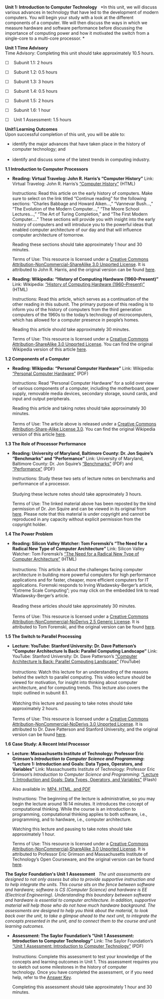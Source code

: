 **Unit 1: Introduction to Computer Technology** <span id="1"></span> 
*In this unit, we will discuss various advances in technology that have
led to the development of modern computers. You will begin your study
with a look at the different components of a computer. We will then
discuss the ways in which we measure hardware and software performance
before discussing the importance of computing power and how it motivated
the switch from a single-core to a multi-core processor. *

**Unit 1 Time Advisory**  
Time Advisory: Completing this unit should take approximately 10.5
hours.  
  
 ☐    Subunit 1.1: 2 hours  
  
 ☐    Subunit 1.2: 0.5 hours  
  
 ☐    Subunit 1.3: 3 hours  
  
 ☐    Subunit 1.4: 0.5 hours  
  
 ☐    Subunit 1.5: 2 hours  
  
 ☐    Subunit 1.6: 1 hour   
  
 ☐    Unit 1 Assessment: 1.5 hours

**Unit1 Learning Outcomes**  
Upon successful completion of this unit, you will be able to:  
-   identify the major advances that have taken place in the history of
    computer technology; and  
      
-   identify and discuss some of the latest trends in computing
    industry.

**1.1 Introduction to Computer Processors** <span id="1.1"></span> 
-   **Reading: Virtual Travelog: John R. Harris’s “Computer History”**
    Link: Virtual Travelog: John R. Harris’s [“Computer
    History”](http://resources.saylor.org.s3.amazonaws.com/CS/CS301/CS301-1.1-VirtualTravelogEarlyComputerHistory-CCBYNCSA_files/CS301-1.1-VirtualTravelogEarlyComputerHistory-CCBYNCSA.html)
    (HTML)  
      
     Instructions: Read this article on the early history of computers.
    Make sure to select on the link titled “Continue reading” for the
    following sections: “Charles Babbage and Howard Aiken…,” “Vannevar
    Bush…,” “The Evolution of the Modern Computer…,” “The Moore School
    Lectures…,” “The Art of Turing Completion,” and “The First Modern
    Computer….” These sections will provide you with insight into the
    early history of computers and will introduce you to the powerful
    ideas that enabled computer architecture of our day and that will
    influence computer architecture of tomorrow.  
      
     Reading these sections should take approximately 1 hour and 30
    minutes.  
      
     Terms of Use: This resource is licensed under a [Creative Commons
    Attribution-NonCommercial-ShareAlike 3.0 Unported
    License](http://creativecommons.org/licenses/by-nc-sa/3.0/). It is
    attributed to John R. Harris, and the original version can be found
    [here](http://www.virtualtravelog.net/category/computer-history/).

-   **Reading: Wikipedia: “History of Computing Hardware
    (1960–Present)”**
    Link: Wikipedia: [“History of Computing Hardware
    (1960–Present)”](http://resources.saylor.org.s3.amazonaws.com/CS/CS301/CS301-1.1-Wiki-Historyofcomputinghardware-1960s%E2%80%93present-Wikipediathefreeencyclopedia-CCBYNCSA_files/CS301-1.1-Wiki-Historyofcomputinghardware-1960s%E2%80%93present-Wikipediathefreeencyclopedia-CCBYNCSA.html)
    (HTML)   
      
     Instructions: Read this article, which serves as a continuation of
    the other reading in this subunit. The primary purpose of this
    reading is to inform you of the history of computers from the third
    generation computers of the 1960s to the today’s technology of
    microcomputers, which has allowed for a computer presence in
    people’s homes.  
      
     Reading this article should take approximately 30 minutes.  
      
     Terms of Use: This resource is licensed under a [Creative Commons
    Attribution-ShareAlike 3.0 Unported
    License](http://creativecommons.org/licenses/by-sa/3.0/). You can
    find the original Wikipedia version of this
    article [here](http://en.wikipedia.org/wiki/History_of_computing_hardware_%281960s%E2%80%93present%29).

**1.2 Components of a Computer** <span id="1.2"></span> 
-   **Reading: Wikipedia: “Personal Computer Hardware”**
    Link: Wikipedia: [“Personal Computer
    Hardware”](http://www.saylor.org/site/wp-content/uploads/2011/05/personal-computer-hardware.pdf)
    (PDF)  
      
     Instructions: Read “Personal Computer Hardware” for a solid
    overview of various components of a computer, including the
    motherboard, power supply, removable media devices, secondary
    storage, sound cards, and input and output peripherals.  
      
     Reading this article and taking notes should take approximately 30
    minutes.  
        
     Terms of Use: The article above is released under a [Creative
    Commons Attribution-Share-Alike License
    3.0](http://creativecommons.org/licenses/by-sa/3.0/). You can find
    the original Wikipedia version of this article
    [here](http://en.wikipedia.org/wiki/Personal_computer_hardware).

**1.3 The Role of Processor Performance** <span id="1.3"></span> 
-   **Reading: University of Maryland, Baltimore County: Dr. Jon
    Squire’s “Benchmarks” and “Performance”**
    Link: University of Maryland, Baltimore County: Dr. Jon Squire’s
    [“Benchmarks”](http://www.saylor.org/site/wp-content/uploads/2011/06/CS301.pdf)
    (PDF) and
    [“Performance”](http://www.saylor.org/site/wp-content/uploads/2011/06/CS301-1.3.pdf)
    (PDF)  
      
     Instructions: Study these two sets of lecture notes on benchmarks
    and performance of a processor.   
        
     Studying these lecture notes should take approximately 3 hours.  
      
     Terms of Use: The linked material above has been reposted by the
    kind permission of Dr. Jon Squire and can be viewed in its original
    from [here](http://www.cs.umbc.edu/~squire/cs411_l2.html). Please
    note that this material is under copyright and cannot be reproduced
    in any capacity without explicit permission from the copyright
    holder. 

**1.4 The Power Problem** <span id="1.4"></span> 
-   **Reading: Silicon Valley Watcher: Tom Foremski’s “The Need for a
    Radical New Type of Computer Architecture”**
    Link: Silicon Valley Watcher: Tom Foremski’s [“The Need for a
    Radical New Type of Computer
    Architecture”](http://resources.saylor.org.s3.amazonaws.com/CS/CS301/CS301-1.4-TheNeedForARadicalNewTypeOfComputerArchitecture-SVW-CCBYNCSA_files/CS301-1.4-TheNeedForARadicalNewTypeOfComputerArchitecture-SVW-CCBYNCSA.html)
    (HTML)  
        
     Instructions: This article is about the challenges facing computer
    architecture in building more powerful computers for high
    performance applications and for faster, cheaper, more efficient
    computers for IT applications. Foremski responds to Irving
    Wladawsky-Berger’s article, “Extreme Scale Computing”; you may click
    on the embedded link to read Wladawsky-Berger’s article.  
        
     Reading these articles should take approximately 30 minutes.  
        
     Terms of Use: This resource is licensed under a [Creative Commons
    Attribution-NonCommercial-NoDerivs 2.5 Generic
    License](http://creativecommons.org/licenses/by-nc-nd/2.5/). It is
    attributed to Tom Foremski, and the original version can be found
    [here](http://www.siliconvalleywatcher.com/mt/archives/2010/02/the_need_for_a.php). 

**1.5 The Switch to Parallel Processing** <span id="1.5"></span> 
-   **Lecture: YouTube: Stanford University: Dr. Dave Patterson’s
    “Computer Architecture Is Back: Parallel Computing Landscape”**
    Link: YouTube: Stanford University: Dr. Dave Patterson’s [“Computer
    Architecture Is Back: Parallel Computing
    Landscape”](http://www.youtube.com/watch?v=On-k-E5HpcQ) (YouTube)  
        
     Instructions: Watch this lecture for an understanding of the
    reasons behind the switch to parallel computing. This video lecture
    should be viewed for motivation, for insight into thinking about
    computer architecture, and for computing trends. This lecture also
    covers the topic outlined in subunit 8.1.  
        
     Watching this lecture and pausing to take notes should take
    approximately 2 hours.  
        
     Terms of Use: This resource is licensed under a [Creative Commons
    Attribution-NonCommercial-NoDerivs 3.0 Unported
    License](http://creativecommons.org/licenses/by-nc-nd/3.0/). It is
    attributed to Dr. Dave Patterson and Stanford University, and the
    original version can be found
    [here](http://www.youtube.com/watch?v=On-k-E5HpcQ).

**1.6 Case Study: A Recent Intel Processor** <span id="1.6"></span> 
-   **Lecture: Massachusetts Institute of Technology: Professor Eric
    Grimson’s *Introduction to Computer Science and Programming*:
    “Lecture 1: Introduction and Goals: Data Types, Operators, and
    Variables”**
    Link: Massachusetts Institute of Technology: Professor Eric
    Grimson’s *Introduction to Computer Science and Programming*:
    [“Lecture 1: Introduction and Goals: Data Types, Operators, and
    Variables”](http://ocw.mit.edu/courses/electrical-engineering-and-computer-science/6-00-introduction-to-computer-science-and-programming-fall-2008/video-lectures/lecture-1/) (Flash)  
      
     Also available in: [MP4, HTML, and
    PDF](http://ocw.mit.edu/courses/electrical-engineering-and-computer-science/6-00-introduction-to-computer-science-and-programming-fall-2008/video-lectures/lecture-1/)  
      
     Instructions: The beginning of the lecture is administrative, so
    you may begin the lecture around 16:14 minutes. It introduces the
    concept of computational thinking. While the course is an
    introduction to programming, computational thinking applies to both
    software, i.e., programming, and to hardware, i.e., computer
    architecture.  
      
     Watching this lecture and pausing to take notes should take
    approximately 1 hour.  
      
     Terms of Use: This resource is licensed under a [Creative Commons
    Attribution-NonCommercial-ShareAlike 3.0 Unported
    License](http://creativecommons.org/licenses/by-nc-sa/3.0/). It is
    attributed to Professor Eric Grimson and Massachusetts Institute of
    Technology’s Open Courseware, and the original version can be found
    [here](http://ocw.mit.edu/courses/electrical-engineering-and-computer-science/6-00-introduction-to-computer-science-and-programming-fall-2008/video-lectures/lecture-1/). 

**The Saylor Foundation's Unit 1 Assessment** <span id="1.7"></span> 
*The unit assessments are designed to not only assess but also to
provide supportive instruction and to help integrate the units. This
course sits on the fence between software and hardware; software is CS
(Computer Science) and hardware is EE (Electrical Engineering).
Understanding this boundary between software and hardware is essential
to computer architecture. In addition, supportive material will help
those who do not have much hardware background. The assessments are
designed to help you think about the material, to look back over the
unit, to take a glimpse ahead to the next unit, to integrate the
concepts presented in the unit, and to connect them to the course and
unit learning outcomes.*

-   **Assessment: The Saylor Foundation’s “Unit 1 Assessment:
    Introduction to Computer Technology”**
    Link: The Saylor Foundation’s [“Unit 1 Assessment: Introduction to
    Computer
    Technology”](http://www.saylor.org/site/wp-content/uploads/2012/07/CS301-Computer-Architecture-Assessment-1.FINAL_.pdf)
    (PDF)  
        
     Instructions: Complete this assessment to test your knowledge of
    the concepts and learning outcomes in Unit 1. This assessment
    requires you to sketch out some milestones in the history of
    computer technology. Once you have completed the assessment, or if
    you need help, refer to the [Answer
    Key](http://www.saylor.org/site/wp-content/uploads/2012/07/CS301-Computer-Architecture-Assessment-1-Answer-Key.FINAL_.pdf).  
      
     Completing this assessment should take approximately 1 hour and 30
    minutes. 


